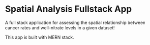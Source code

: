 # Spatial Analysis Fullstack App

A full stack application for assessing the spatial relationship between cancer rates and well-nitrate levels in a given dataset!

This app is built with MERN stack.

